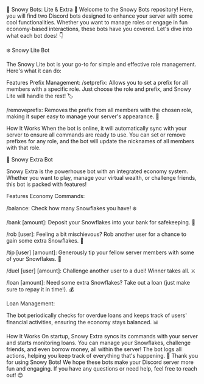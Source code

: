 🎉 Snowy Bots: Lite & Extra 🎉
Welcome to the Snowy Bots repository! Here, you will find two Discord bots designed to enhance your server with some cool functionalities. Whether you want to manage roles or engage in fun economy-based interactions, these bots have you covered. Let's dive into what each bot does! 👇

❄️ Snowy Lite Bot

The Snowy Lite bot is your go-to for simple and effective role management. Here's what it can do:

Features
Prefix Management:
/setprefix: Allows you to set a prefix for all members with a specific role. Just choose the role and prefix, and Snowy Lite will handle the rest! 🏷️

/removeprefix: Removes the prefix from all members with the chosen role, making it super easy to manage your server's appearance. 🚫

How It Works
When the bot is online, it will automatically sync with your server to ensure all commands are ready to use.
You can set or remove prefixes for any role, and the bot will update the nicknames of all members with that role.

🌟 Snowy Extra Bot

Snowy Extra is the powerhouse bot with an integrated economy system. Whether you want to play, manage your virtual wealth, or challenge friends, this bot is packed with features!

Features
Economy Commands:

/balance: Check how many Snowflakes you have! ❄️

/bank [amount]: Deposit your Snowflakes into your bank for safekeeping. 🏦

/rob [user]: Feeling a bit mischievous? Rob another user for a chance to gain some extra Snowflakes. 🤫

/tip [user] [amount]: Generously tip your fellow server members with some of your Snowflakes. 💸

/duel [user] [amount]: Challenge another user to a duel! Winner takes all. ⚔️

/loan [amount]: Need some extra Snowflakes? Take out a loan (just make sure to repay it in time!). 💰

Loan Management:

The bot periodically checks for overdue loans and keeps track of users' financial activities, ensuring the economy stays balanced. 📊

How It Works
On startup, Snowy Extra syncs its commands with your server and starts monitoring loans.
You can manage your Snowflakes, challenge friends, and even borrow money, all within the server!
The bot logs all actions, helping you keep track of everything that's happening. 📝
Thank you for using Snowy Bots! We hope these bots make your Discord server more fun and engaging. If you have any questions or need help, feel free to reach out! 😊
